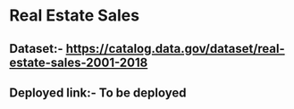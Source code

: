 # Real Estate Sales

## Dataset:- https://catalog.data.gov/dataset/real-estate-sales-2001-2018

## Deployed link:- To be deployed


